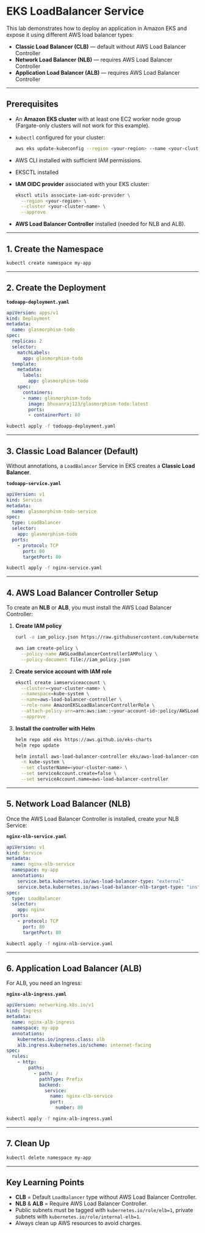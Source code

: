 # **EKS LoadBalancer Service**

This lab demonstrates how to deploy an application in Amazon EKS and expose it using different AWS load balancer types:

* **Classic Load Balancer (CLB)** — default without AWS Load Balancer Controller
* **Network Load Balancer (NLB)** — requires AWS Load Balancer Controller
* **Application Load Balancer (ALB)** — requires AWS Load Balancer Controller

---

## **Prerequisites**

* An **Amazon EKS cluster** with at least one EC2 worker node group (Fargate-only clusters will not work for this example).
* `kubectl` configured for your cluster:

  ```bash
  aws eks update-kubeconfig --region <your-region> --name <your-cluster-name>
  ```
* AWS CLI installed with sufficient IAM permissions.
* EKSCTL installed
* **IAM OIDC provider** associated with your EKS cluster:

  ```bash
  eksctl utils associate-iam-oidc-provider \
    --region <your-region> \
    --cluster <your-cluster-name> \
    --approve
  ```
* **AWS Load Balancer Controller** installed (needed for NLB and ALB).

---

## **1. Create the Namespace**

```bash
kubectl create namespace my-app
```

---

## **2. Create the Deployment**

**`todoapp-deployment.yaml`**

```yaml
apiVersion: apps/v1
kind: Deployment
metadata:
  name: glasmorphism-todo
spec:
  replicas: 2
  selector:
    matchLabels:
      app: glasmorphism-todo
  template:
    metadata:
      labels:
        app: glasmorphism-todo
    spec:
      containers:
      - name: glasmorphism-todo
        image: bhuvanraj123/glasmorphism-todo:latest
        ports:
        - containerPort: 80

```

```bash
kubectl apply -f todoapp-deployment.yaml
```

---

## **3. Classic Load Balancer (Default)**

Without annotations, a `LoadBalancer` Service in EKS creates a **Classic Load Balancer**.

**`todoapp-service.yaml`**

```yaml
apiVersion: v1
kind: Service
metadata:
  name: glasmorphism-todo-service
spec:
  type: LoadBalancer
  selector:
    app: glasmorphism-todo
  ports:
    - protocol: TCP
      port: 80
      targetPort: 80

```

```bash
kubectl apply -f nginx-service.yaml
```

---

## **4. AWS Load Balancer Controller Setup**

To create an **NLB** or **ALB**, you must install the AWS Load Balancer Controller:

1. **Create IAM policy**

   ```bash
   curl -o iam_policy.json https://raw.githubusercontent.com/kubernetes-sigs/aws-load-balancer-controller/main/docs/install/iam_policy.json

   aws iam create-policy \
     --policy-name AWSLoadBalancerControllerIAMPolicy \
     --policy-document file://iam_policy.json
   ```

2. **Create service account with IAM role**

   ```bash
   eksctl create iamserviceaccount \
     --cluster=<your-cluster-name> \
     --namespace=kube-system \
     --name=aws-load-balancer-controller \
     --role-name AmazonEKSLoadBalancerControllerRole \
     --attach-policy-arn=arn:aws:iam::<your-account-id>:policy/AWSLoadBalancerControllerIAMPolicy \
     --approve
   ```

3. **Install the controller with Helm**

   ```bash
   helm repo add eks https://aws.github.io/eks-charts
   helm repo update

   helm install aws-load-balancer-controller eks/aws-load-balancer-controller \
     -n kube-system \
     --set clusterName=<your-cluster-name> \
     --set serviceAccount.create=false \
     --set serviceAccount.name=aws-load-balancer-controller
   ```

---

## **5. Network Load Balancer (NLB)**

Once the AWS Load Balancer Controller is installed, create your NLB Service:

**`nginx-nlb-service.yaml`**

```yaml
apiVersion: v1
kind: Service
metadata:
  name: nginx-nlb-service
  namespace: my-app
  annotations:
    service.beta.kubernetes.io/aws-load-balancer-type: "external"
    service.beta.kubernetes.io/aws-load-balancer-nlb-target-type: "instance"
spec:
  type: LoadBalancer
  selector:
    app: nginx
  ports:
    - protocol: TCP
      port: 80
      targetPort: 80
```

```bash
kubectl apply -f nginx-nlb-service.yaml
```

---

## **6. Application Load Balancer (ALB)**

For ALB, you need an Ingress:

**`nginx-alb-ingress.yaml`**

```yaml
apiVersion: networking.k8s.io/v1
kind: Ingress
metadata:
  name: nginx-alb-ingress
  namespace: my-app
  annotations:
    kubernetes.io/ingress.class: alb
    alb.ingress.kubernetes.io/scheme: internet-facing
spec:
  rules:
    - http:
        paths:
          - path: /
            pathType: Prefix
            backend:
              service:
                name: nginx-clb-service
                port:
                  number: 80
```

```bash
kubectl apply -f nginx-alb-ingress.yaml
```

---

## **7. Clean Up**

```bash
kubectl delete namespace my-app
```

---

## **Key Learning Points**

* **CLB** = Default `LoadBalancer` type without AWS Load Balancer Controller.
* **NLB** & **ALB** = Require AWS Load Balancer Controller.
* Public subnets must be tagged with `kubernetes.io/role/elb=1`, private subnets with `kubernetes.io/role/internal-elb=1`.
* Always clean up AWS resources to avoid charges.
